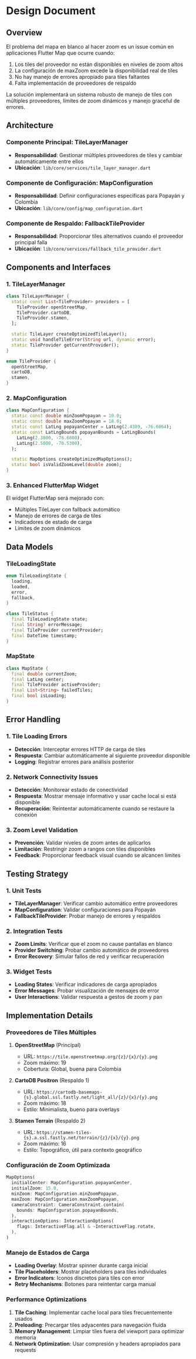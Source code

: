 # Design Document

## Overview

El problema del mapa en blanco al hacer zoom es un issue común en aplicaciones Flutter Map que ocurre cuando:

1. Los tiles del proveedor no están disponibles en niveles de zoom altos
2. La configuración de maxZoom excede la disponibilidad real de tiles
3. No hay manejo de errores apropiado para tiles faltantes
4. Falta implementación de proveedores de respaldo

La solución implementará un sistema robusto de manejo de tiles con múltiples proveedores, límites de zoom dinámicos y manejo graceful de errores.

## Architecture

### Componente Principal: TileLayerManager

- **Responsabilidad**: Gestionar múltiples proveedores de tiles y cambiar automáticamente entre ellos
- **Ubicación**: `lib/core/services/tile_layer_manager.dart`

### Componente de Configuración: MapConfiguration

- **Responsabilidad**: Definir configuraciones específicas para Popayán y Colombia
- **Ubicación**: `lib/core/config/map_configuration.dart`

### Componente de Respaldo: FallbackTileProvider

- **Responsabilidad**: Proporcionar tiles alternativos cuando el proveedor principal falla
- **Ubicación**: `lib/core/services/fallback_tile_provider.dart`

## Components and Interfaces

### 1. TileLayerManager

```dart
class TileLayerManager {
  static const List<TileProvider> providers = [
    TileProvider.openStreetMap,
    TileProvider.cartoDB,
    TileProvider.stamen,
  ];

  static TileLayer createOptimizedTileLayer();
  static void handleTileError(String url, dynamic error);
  static TileProvider getCurrentProvider();
}

enum TileProvider {
  openStreetMap,
  cartoDB,
  stamen,
}
```

### 2. MapConfiguration

```dart
class MapConfiguration {
  static const double minZoomPopayan = 10.0;
  static const double maxZoomPopayan = 18.0;
  static const LatLng popayanCenter = LatLng(2.4389, -76.6064);
  static const LatLngBounds popayanBounds = LatLngBounds(
    LatLng(2.3800, -76.6800),
    LatLng(2.5000, -76.5300),
  );

  static MapOptions createOptimizedMapOptions();
  static bool isValidZoomLevel(double zoom);
}
```

### 3. Enhanced FlutterMap Widget

El widget FlutterMap será mejorado con:

- Múltiples TileLayer con fallback automático
- Manejo de errores de carga de tiles
- Indicadores de estado de carga
- Límites de zoom dinámicos

## Data Models

### TileLoadingState

```dart
enum TileLoadingState {
  loading,
  loaded,
  error,
  fallback,
}

class TileStatus {
  final TileLoadingState state;
  final String? errorMessage;
  final TileProvider currentProvider;
  final DateTime timestamp;
}
```

### MapState

```dart
class MapState {
  final double currentZoom;
  final LatLng center;
  final TileProvider activeProvider;
  final List<String> failedTiles;
  final bool isLoading;
}
```

## Error Handling

### 1. Tile Loading Errors

- **Detección**: Interceptar errores HTTP de carga de tiles
- **Respuesta**: Cambiar automáticamente al siguiente proveedor disponible
- **Logging**: Registrar errores para análisis posterior

### 2. Network Connectivity Issues

- **Detección**: Monitorear estado de conectividad
- **Respuesta**: Mostrar mensaje informativo y usar cache local si está disponible
- **Recuperación**: Reintentar automáticamente cuando se restaure la conexión

### 3. Zoom Level Validation

- **Prevención**: Validar niveles de zoom antes de aplicarlos
- **Limitación**: Restringir zoom a rangos con tiles disponibles
- **Feedback**: Proporcionar feedback visual cuando se alcancen límites

## Testing Strategy

### 1. Unit Tests

- **TileLayerManager**: Verificar cambio automático entre proveedores
- **MapConfiguration**: Validar configuraciones para Popayán
- **FallbackTileProvider**: Probar manejo de errores y respaldos

### 2. Integration Tests

- **Zoom Limits**: Verificar que el zoom no cause pantallas en blanco
- **Provider Switching**: Probar cambio automático de proveedores
- **Error Recovery**: Simular fallos de red y verificar recuperación

### 3. Widget Tests

- **Loading States**: Verificar indicadores de carga apropiados
- **Error Messages**: Probar visualización de mensajes de error
- **User Interactions**: Validar respuesta a gestos de zoom y pan

## Implementation Details

### Proveedores de Tiles Múltiples

1. **OpenStreetMap** (Principal)

   - URL: `https://tile.openstreetmap.org/{z}/{x}/{y}.png`
   - Zoom máximo: 19
   - Cobertura: Global, buena para Colombia

2. **CartoDB Positron** (Respaldo 1)

   - URL: `https://cartodb-basemaps-{s}.global.ssl.fastly.net/light_all/{z}/{x}/{y}.png`
   - Zoom máximo: 18
   - Estilo: Minimalista, bueno para overlays

3. **Stamen Terrain** (Respaldo 2)
   - URL: `https://stamen-tiles-{s}.a.ssl.fastly.net/terrain/{z}/{x}/{y}.png`
   - Zoom máximo: 16
   - Estilo: Topográfico, útil para contexto geográfico

### Configuración de Zoom Optimizada

```dart
MapOptions(
  initialCenter: MapConfiguration.popayanCenter,
  initialZoom: 15.0,
  minZoom: MapConfiguration.minZoomPopayan,
  maxZoom: MapConfiguration.maxZoomPopayan,
  cameraConstraint: CameraConstraint.contain(
    bounds: MapConfiguration.popayanBounds,
  ),
  interactionOptions: InteractionOptions(
    flags: InteractiveFlag.all & ~InteractiveFlag.rotate,
  ),
)
```

### Manejo de Estados de Carga

- **Loading Overlay**: Mostrar spinner durante carga inicial
- **Tile Placeholders**: Mostrar placeholders para tiles individuales
- **Error Indicators**: Iconos discretos para tiles con error
- **Retry Mechanisms**: Botones para reintentar carga manual

### Performance Optimizations

1. **Tile Caching**: Implementar cache local para tiles frecuentemente usados
2. **Preloading**: Precargar tiles adyacentes para navegación fluida
3. **Memory Management**: Limpiar tiles fuera del viewport para optimizar memoria
4. **Network Optimization**: Usar compresión y headers apropiados para requests
